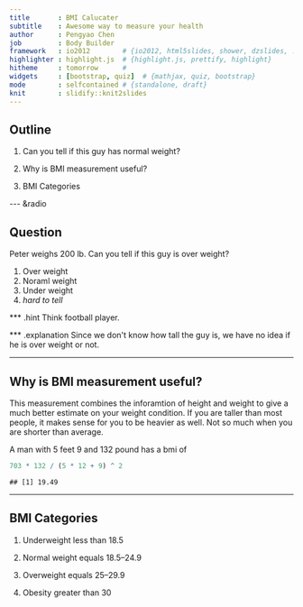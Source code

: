 ```yaml
---
title       : BMI Calucater
subtitle    : Awesome way to measure your health
author      : Pengyao Chen
job         : Body Builder
framework   : io2012        # {io2012, html5slides, shower, dzslides, ...}
highlighter : highlight.js  # {highlight.js, prettify, highlight}
hitheme     : tomorrow      # 
widgets     : [bootstrap, quiz]  # {mathjax, quiz, bootstrap}
mode        : selfcontained # {standalone, draft}
knit        : slidify::knit2slides
---
```


## Outline

1. Can you tell if this guy has normal weight?

2. Why is BMI measurement useful?

3. BMI Categories

--- &radio

## Question

Peter weighs 200 lb. Can you tell if this guy is over weight?

1. Over weight
2. Noraml weight
3. Under weight
4. _hard to tell_

*** .hint
Think football player.

*** .explanation
Since we don't know how tall the guy is, we have no idea if he is over weight or not.

---

## Why is BMI measurement useful?

This measurement combines the inforamtion of height and weight to give a much better estimate on your weight condition.
If you are taller than most people, it makes sense for you to be heavier as well. 
Not so much when you are shorter than average.

A man with 5 feet 9 and 132 pound has a bmi of 

```r
703 * 132 / (5 * 12 + 9) ^ 2
```

```
## [1] 19.49
```

---

## BMI Categories

1. Underweight less than 18.5

2. Normal weight equals 18.5–24.9

3. Overweight equals 25–29.9

4. Obesity greater than 30
